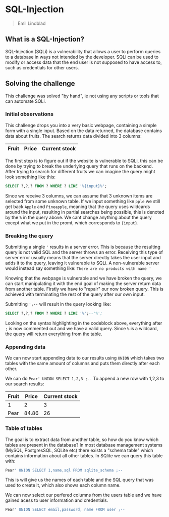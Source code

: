 # SQL-Injection

> Emil Lindblad

## What is a SQL-Injection?

SQL-Injection (SQLi) is a vulnerability that allows a user to perform queries to a database in ways not intended by the developer. SQLi can be used to modify
or access data that the end user is not supposed to have access to, such as credentials for other users.

## Solving the challenge
This challenge was solved "by hand", ie not using any scripts or tools that can automate SQLi.

### Initial observations

This challenge drops you into a very basic webpage, containing a simple form with a single input. Based on the data returned, the database contains data about
fruits. The search returns data divided into 3 columns:

|Fruit|Price|Current stock|
|----|-----|--------|


The first step is to figure out if the website is vulnerable to SQLi, this can be done by trying to break the underlying query that runs on the backend.
After trying to search for different fruits we can imagine the query might look something like this:

```sql
SELECT ?,?,? FROM ? WHERE ? LIKE '%{input}%';
```

Since we receive 3 columns, we can assume that 3 unknown items are selected from some unknown table.
If we input something like `pple` we still get back `Apple` and `Pineapple`, meaning that the query uses wildcards around the input, resulting in
partial searches being possible, this is denoted by the `%` in the query above. We cant change anything about the query except what we put in the promt, which
corresponds to `{input}`.

### Breaking the query
Submitting a single `'` results in a server error. This is because the resulting query is not valid SQL and the server throws an error. Receiving
this type of server error usually means that the server directly takes the user input and adds it to the query, leaving it vulnerable to SQLi. A non-vulnerable
server would instead say something like: `There are no products with name '`

Knowing that the webpage is vulnerable and we have broken the query, we can start manipulating it with the end goal of making the server return data from
another table. Firstly we have to "repair" our now broken query. This is achieved with terminating the rest of the query after our own input.

Submitting `';--` will result in the query looking like:

```sql
SELECT ?,?,? FROM ? WHERE ? LIKE '%';--'%';
```

Looking on the syntax highlighting in the codeblock above, everything after `;` is now commented out and we have a valid query. Since `%` is a wildcard, the
query will return everything from the table.

### Appending data
We can now start appending data to our results using `UNION` which takes two
tables with the same amount of columns and puts them directly after each other.

We can do ` Pear' UNION SELECT 1,2,3 ;-- `
To append a new row with 1,2,3 to our search results:

|Fruit|Price|Current stock|
|----|-----|--------|
|1|2|3|
|Pear|84.86|26|

### Table of tables

The goal is to extract data from another table, so how do you know which tables are present in the database? In most database
management systems (MySQL, PostgresSQL, SQLite etc) there exists a "schema table" which contains information about all other tables.
In SQlite we can query this table with:

```sql
Pear' UNION SELECT 1,name,sql FROM sqlite_schema ;--
```
This is will give us the names of each table and the SQL query that was used to create it, which also shows each column name.

We can now select our perfered columns from the users table and we have gained acess to user information and credentials.

```sql
Pear' UNION SELECT email,password, name FROM user ;--
```
